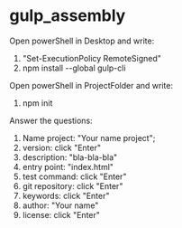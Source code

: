 # gulp_assembly

Open powerShell in Desktop and write: 
1. "Set-ExecutionPolicy RemoteSigned"
2. npm install --global gulp-cli

Open powerShell in ProjectFolder and write:
1. npm init

Answer the questions:
1) Name project: "Your name project";
2) version: click "Enter"
3) description: "bla-bla-bla"
4) entry point: "index.html"
5) test command: click "Enter"
6) git repository: click "Enter"
7) keywords: click "Enter"
8) author: "Your name"
9) license: click "Enter"
